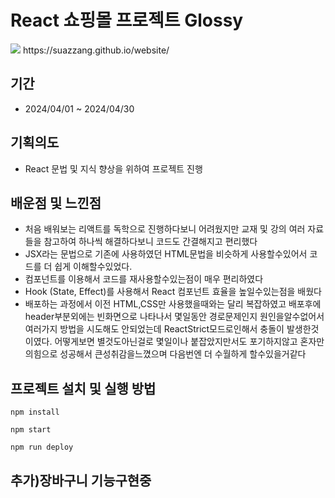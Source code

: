 # React 쇼핑몰 프로젝트 Glossy

<img src="https://github.com/SSuaSea/website/assets/159693278/42de185e-c4f4-4d66-94ec-5252ba9c588f" />
 https://suazzang.github.io/website/

## 기간

- 2024/04/01 ~ 2024/04/30

## 기획의도

- React 문법 및 지식 향상을 위하여 프로젝트 진행

## 배운점 및 느낀점

- 처음 배워보는 리액트를 독학으로 진행하다보니 어려웠지만 교재 및 강의 여러 자료들을 참고하여 하나씩 해결하다보니 코드도 간결해지고 편리했다
- JSX라는 문법으로 기존에 사용하였던 HTML문법을 비슷하게 사용할수있어서 코드를 더 쉽게 이해할수있었다.
-  컴포넌트를 이용해서 코드를 재사용할수있는점이 매우 편리하였다
- Hook (State, Effect)를 사용해서 React 컴포넌트 효율을 높일수있는점을 배웠다
- 배포하는 과정에서 이전 HTML,CSS만 사용했을때와는 달리 복잡하였고 배포후에 header부분외에는 빈화면으로 나타나서 몇일동안 경로문제인지 원인을알수없어서 여러가지 방법을 시도해도 안되었는데 ReactStrict모드로인해서 충돌이 발생한것이였다. 어떻게보면 별것도아닌걸로 몇일이나 붙잡았지만서도 포기하지않고 혼자만의힘으로 성공해서 큰성취감을느꼈으며 다음번엔 더 수월하게 할수있을거같다

## 프로젝트 설치 및 실행 방법
````
npm install
````

````
npm start
````

````
npm run deploy
````

## 추가)장바구니 기능구현중
